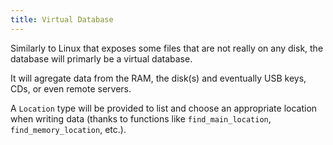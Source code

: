 ```yaml
---
title: Virtual Database
---
```


Similarly to Linux that exposes some files that are not really on any disk,
the database will primarly be a virtual database.

It will agregate data from the RAM, the disk(s) and eventually
USB keys, CDs, or even remote servers.

A `Location` type will be provided to list and choose an appropriate location
when writing data (thanks to functions like `find_main_location`, `find_memory_location`, etc.).


